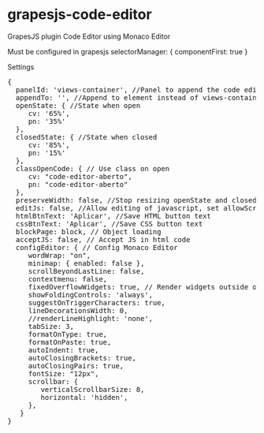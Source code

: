 # grapesjs-code-editor
GrapesJS plugin Code Editor using Monaco Editor

Must be configured in grapesjs selectorManager: { componentFirst: true }

Settings
<pre>
{
  panelId: 'views-container', //Panel to append the code editor
  appendTo: '', //Append to element instead of views-container
  openState: { //State when open
     cv: '65%',
     pn: '35%'
  },
  closedState: { //State when closed
     cv: '85%',
     pn: '15%'
  },
  classOpenCode: { // Use class on open
     cv: "code-editor-aberto",
     pn: "code-editor-aberto"
  }, 
  preserveWidth: false, //Stop resizing openState and closedState
  editJs: false, //Allow editing of javascript, set allowScripts to true for this to work
  htmlBtnText: 'Aplicar', //Save HTML button text
  cssBtnText: 'Aplicar', //Save CSS button text
  blockPage: block, // Object loading
  acceptJS: false, // Accept JS in html code
  configEditor: { // Config Monaco Editor
     wordWrap: "on",
     minimap: { enabled: false },
     scrollBeyondLastLine: false,
     contextmenu: false,
     fixedOverflowWidgets: true, // Render widgets outside of the container
     showFoldingControls: 'always',
     suggestOnTriggerCharacters: true,
     lineDecorationsWidth: 0,
     //renderLineHighlight: 'none',
     tabSize: 3,
     formatOnType: true,
     formatOnPaste: true,
     autoIndent: true,
     autoClosingBrackets: true,
     autoClosingPairs: true,
     fontSize: "12px",
     scrollbar: {
        verticalScrollbarSize: 8,
        horizontal: 'hidden',
     },
   }
}
</pre>

